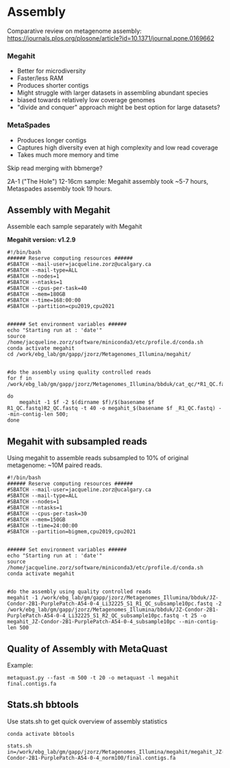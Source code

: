 # Assembly


Comparative review on metagenome assembly: https://journals.plos.org/plosone/article?id=10.1371/journal.pone.0169662

### Megahit 
- Better for microdiversity 
- Faster/less RAM
- Produces shorter contigs
- Might struggle with larger datasets in assembling abundant species
- biased towards relatively low coverage genomes
- "divide and conquer" approach might be best option for large datasets? 


### MetaSpades
- Produces longer contigs
- Captures high diversity even at high complexity and low read coverage
- Takes much more memory and time 


Skip read merging with bbmerge? 

2A-1 ("The Hole") 12-16cm sample: Megahit assembly took ~5-7 hours, Metaspades assembly took 19 hours. 

## Assembly with Megahit

Assemble each sample separately with Megahit 

**Megahit version: v1.2.9**

```
#!/bin/bash
###### Reserve computing resources ######
#SBATCH --mail-user=jacqueline.zorz@ucalgary.ca
#SBATCH --mail-type=ALL
#SBATCH --nodes=1
#SBATCH --ntasks=1
#SBATCH --cpus-per-task=40
#SBATCH --mem=180GB
#SBATCH --time=168:00:00
#SBATCH --partition=cpu2019,cpu2021


###### Set environment variables ######
echo "Starting run at : 'date'"
source /home/jacqueline.zorz/software/miniconda3/etc/profile.d/conda.sh 
conda activate megahit
cd /work/ebg_lab/gm/gapp/jzorz/Metagenomes_Illumina/megahit/


#do the assembly using quality controlled reads
for f in /work/ebg_lab/gm/gapp/jzorz/Metagenomes_Illumina/bbduk/cat_qc/*R1_QC.fastq; 

do 	
	megahit -1 $f -2 $(dirname $f)/$(basename $f R1_QC.fastq)R2_QC.fastq -t 40 -o megahit_$(basename $f _R1_QC.fastq) --min-contig-len 500;
done
```

## Megahit with subsampled reads

Using megahit to assemble reads subsampled to 10% of original metagenome: ~10M paired reads. 

```
#!/bin/bash
###### Reserve computing resources ######
#SBATCH --mail-user=jacqueline.zorz@ucalgary.ca
#SBATCH --mail-type=ALL
#SBATCH --nodes=1
#SBATCH --ntasks=1
#SBATCH --cpus-per-task=30
#SBATCH --mem=150GB
#SBATCH --time=24:00:00
#SBATCH --partition=bigmem,cpu2019,cpu2021


###### Set environment variables ######
echo "Starting run at : 'date'"
source /home/jacqueline.zorz/software/miniconda3/etc/profile.d/conda.sh 
conda activate megahit


#do the assembly using quality controlled reads
megahit -1 /work/ebg_lab/gm/gapp/jzorz/Metagenomes_Illumina/bbduk/JZ-Condor-2B1-PurplePatch-A54-0-4_Li32225_S1_R1_QC_subsample10pc.fastq -2 /work/ebg_lab/gm/gapp/jzorz/Metagenomes_Illumina/bbduk/JZ-Condor-2B1-PurplePatch-A54-0-4_Li32225_S1_R2_QC_subsample10pc.fastq -t 25 -o megahit_JZ-Condor-2B1-PurplePatch-A54-0-4_subsample10pc --min-contig-len 500
```

## Quality of Assembly with MetaQuast

Example: 

```
metaquast.py --fast -m 500 -t 20 -o metaquast -l megahit final.contigs.fa
```


## Stats.sh bbtools

Use stats.sh to get quick overview of assembly statistics 
```
conda activate bbtools

stats.sh in=/work/ebg_lab/gm/gapp/jzorz/Metagenomes_Illumina/megahit/megahit_JZ-Condor-2B1-PurplePatch-A54-0-4_norm100/final.contigs.fa
```



